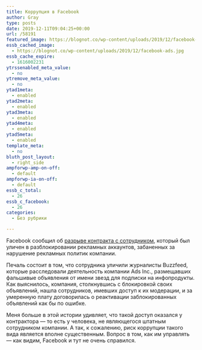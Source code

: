 ```yaml
---
title: Коррупция в Facebook
author: Gray
type: posts
date: 2019-12-11T09:04:25+00:00
url: /58191
featured_image: https://blognot.co/wp-content/uploads/2019/12/facebook-ads.jpg
essb_cached_image:
  - https://blognot.co/wp-content/uploads/2019/12/facebook-ads.jpg
essb_cache_expire:
  - 1616002231
ytrssenabled_meta_value:
  - no
ytremove_meta_value:
  - no
ytad1meta:
  - enabled
ytad2meta:
  - enabled
ytad3meta:
  - enabled
ytad4meta:
  - enabled
ytad5meta:
  - enabled
template_meta:
  - no
bluth_post_layout:
  - right_side
ampforwp-amp-on-off:
  - default
ampforwp-ia-on-off:
  - default
essb_c_total:
  - 26
essb_c_facebook:
  - 26
categories:
  - Без рубрики

---
```








Facebook сообщил об [разрыве контракта с сотрудником][1], который был уличен в разблокировании рекламных аккаунтов, забаненных за нарушение рекламных политик компании.

Печаль состоит в том, что сотрудника уличили журналисты Buzzfeed, которые расследовали деятельность компании Ads Inc., размещавших фальшивые объявления от имени звезд для подписки на инфопродукты. Как выяснилось, компания, столкнувшись с блокировкой своих объявлений, нашла сотрудников, имевших доступ к их модерации, и за умеренную плату договорилась о реактивации заблокированных объявлений как бы по ошибке.

Меня больше в этой истории удивляет, что такой доступ оказался у контрактора —&nbsp;то есть у человека, не являющегося штатным сотрудником компании. А так, к сожалению, риск коррупции такого вида является вполне существенным. Вопрос в том, как им управлять — как видим, Facebook и тут не очень справился.

 [1]: https://www.buzzfeednews.com/article/craigsilverman/facebook-fired-employee-bribed-ads-inc